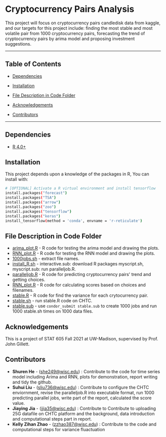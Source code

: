 # Cryptocurrency Pairs Analysis
This project will focus on cryptocurrency pairs candledisk data from kaggle, and our targets for this project include: finding the most stable and most volatile pair from 1000 cryptocurrency pairs, forecasting the trend of cryptocurrency pairs by arima model and proposing investment suggestions.
***

## Table of Contents
  - [Dependencies](#dependencies)

  - [Installation](#installation)

  - [File Description in Code Folder](#file-description-in-code-folder)

  - [Acknowledgements](#acknowledgements)
  
  - [Contributors](#contributors)


***
## Dependencies
- [R 4.0+](https://www.r-project.org/)


## Installation
This project depends upon a knowledge of  the packages in R, You can install with:
```bash
# [OPTIONAL] Activate a R virtual environment and install tensorflow
install.packages("forecast")
install.packages("TSA")
install.packages("arrow")
install.packages("zoo")
install.packages("tensorflow")
install.packages("keras")
install_tensorflow(method = 'conda', envname = 'r-reticulate')

```

## File Description in Code Folder
- [arima_plot.R](code/time_series_code/arima_plot.R) - R code for testing the arima model and drawing the plots.
- [RNN_plot.R](code/time_series_code/RNN_plot.R) - R code for testing the RNN model and drawing the plots.
- [1000jobs.sh](code/time_series_code/1000jobs.sh) -  extract file names.
- [install_R.sh](code/time_series_code/install_R.sh) -  interactive.sub: download R packages myscript.sh, myscript.sub: run paralleljob.R.
- [paralleljob.R](code/time_series_code/paralleljob.R) - R code for predicting cryptocurrency pairs' trend and getting choices.
- [RNN_plot.R](code/time_series_code/score.R) - R code for calculating scores based on choices and filenames.
- [stable.R](code/stable_code/stable.R) - R code for find the variance for each crytocurrency pair.
- [stable.sh](code/stable_code/stable.sh) - run stable.R code on CHTC.
- [stable.sub](code/stable_code/stable.sub)  - use `condor_submit stable.sub` to create 1000 jobs and run 1000 stable.sh times on 1000 data files.



## Acknowledgements
This is a project of STAT 605 Fall 2021 at UW-Madison, supervised by Prof. John Gillett.


## Contributors
- **Shuren He** - (she249@wisc.edu) : Contribute to the code for time series model including Arima and RNN, plots for demonstration, report writing and tidy the github.  
- **Suhui Liu** - (sliu736@wisc.edu) : Contribute to configure the CHTC enviornment, revise the paralleljob.R into executable format, run 1000 predicting parallel jobs, write part of the report, calculated the score value. 
- **Jiaying Jia** - (jjia35@wisc.edu) : Contribute to Contribute to uploading 25G datafile on CHTC platform and the background, data introduction and computational steps part in report.
- **Kelly Zihan Zhao** - (zzhao387@wisc.edu) : Contribute to the code and computational steps for variance fluactuation

